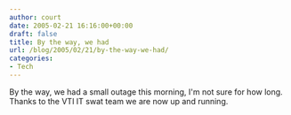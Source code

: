 ```yaml
---
author: court
date: 2005-02-21 16:16:00+00:00
draft: false
title: By the way, we had
url: /blog/2005/02/21/by-the-way-we-had/
categories:
- Tech
---
```


By the way, we had a small outage this morning, I'm not sure for how long.  Thanks to the VTI IT swat team we are now up and running.




